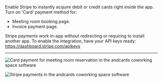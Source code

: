 Enable Stripe to instantly acquire debit or credit cards right inside the app. Turn on 'Card' payment method for:

- Meeting room booking page.
- Invoice payment page.

Stripe payments work in-app without redirecting or requiring to install another app. To enable the integration, have your API keys ready: https://dashboard.stripe.com/apikeys

---

![Card payment for meeting room reservation in the andcards coworking space software](https://d7ccq1i35b0cj.cloudfront.net/andcards-bookings-create-payment-methods-card-light-en-1920-1200.png)

![Stripe payments in the andcards coworking space software](https://d7ccq1i35b0cj.cloudfront.net/andcards-bookings-create-pay-with-stripe-light-en-1920-1200.png)
